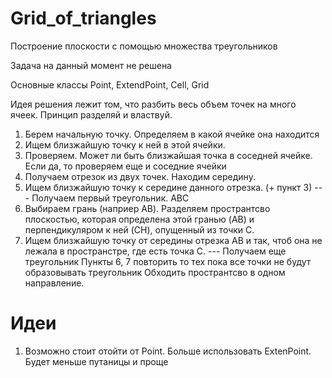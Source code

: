# Grid_of_triangles
Построение плоскости с помощью множества треугольников

Задача на данный момент не решена

Основные классы Point, ExtendPoint, Cell, Grid

Идея решения лежит том, что разбить весь объем точек на много ячеек. Принцип разделяй и властвуй.

1. Берем начальную точку. Определяем в какой ячейке она находится
2. Ищем близжайшую точку к ней в этой ячейки.
3. Проверяем. Может ли быть близжайшая точка в соседней ячейке. Если да, то проверяем еще и соседние ячейки
4. Получаем отрезок из двух точек. Находим середину.
5. Ищем близжайшую точку к середине данного отрезка. (+ пункт 3)
--- Получаем первый треугольник. ABC
6. Выбираем грань (наприер AB). Разделяем пространтсво плоскостью, которая определена этой гранью (AB) и перпендикуляром к ней (CH), опущенный из точки C.
7. Ищем близжайшую точку от середины отрезка АВ  и так, чтоб она не лежала в пространстре, где есть точка С.
--- Получаем еще треугольник
Пункты 6, 7 повторить то тех пока все точки не будут образовывать треугольник
Обходить пространтсво в одном направление.

# Идеи
1. Возможно стоит отойти от Point. Больше использовать ExtenPoint. Будет меньше путаницы и проще